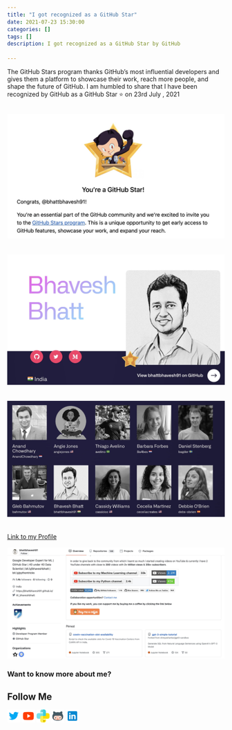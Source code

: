 ```yaml
---
title: "I got recognized as a GitHub Star"
date: 2021-07-23 15:30:00
categories: []
tags: []
description: I got recognized as a GitHub Star by GitHub

---
```

The GitHub Stars program thanks GitHub’s most influential developers and gives them a platform to showcase their work, reach more people, and shape the future of GitHub. I am humbled to share that I have been recognized by GitHub as a GitHub Star ⭐ on 23rd July , 2021

&nbsp;  
![Star1](/assets/images/GitHub_Star_1.jpeg)  
&nbsp;  
&nbsp;   
![Star2](/assets/images/GitHub_Star_2.jpeg)  
&nbsp;  
&nbsp;  
![Star3](/assets/images/GitHub_Star_3.jpeg)  
&nbsp;  
&nbsp;    
[Link to my Profile](https://stars.github.com/profiles/bhattbhavesh91/)
&nbsp;  
&nbsp;  
![Star3](/assets/images/GitHub_Star_4.jpeg) 
### Want to know more about me?
## Follow Me
<a href="https://twitter.com/_bhaveshbhatt" target="_blank"><img class="ai-subscribed-social-icon" src="/assets/images/tw.png" width="30"></a>
<a href="https://www.youtube.com/bhaveshbhatt8791/" target="_blank"><img class="ai-subscribed-social-icon" src="/assets/images/ytb.png" width="30"></a>
<a href="https://www.youtube.com/PythonTricks/" target="_blank"><img class="ai-subscribed-social-icon" src="/assets/images/python_logo.png" width="30"></a>
<a href="https://github.com/bhattbhavesh91" target="_blank"><img class="ai-subscribed-social-icon" src="/assets/images/gthb.png" width="30"></a>
<a href="https://www.linkedin.com/in/bhattbhavesh91/" target="_blank"><img class="ai-subscribed-social-icon" src="/assets/images/lnkdn.png" width="30"></a>
